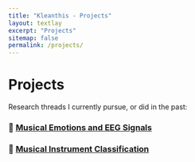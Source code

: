 ```yaml
---
title: "Kleanthis - Projects"
layout: textlay
excerpt: "Projects"
sitemap: false
permalink: /projects/
---
```


# Projects

Research threads I currently pursue, or did in the past:

### 🧠 [Musical Emotions and EEG Signals](https://klean2050.github.io/eeg_music.html)
### 🎷 [Musical Instrument Classification](https://klean2050.github.io/mic.html)
